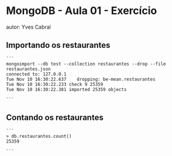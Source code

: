 # MongoDB - Aula 01 - Exercício
autor: Yves Cabral

## Importando os restaurantes

    ```
    mongoimport --db test --collection restaurantes --drop --file restaurantes.json
    connected to: 127.0.0.1
    Tue Nov 10 16:30:22.637    dropping: be-mean.restaurantes
    Tue Nov 10 16:30:22.233 check 9 25359
    Tue Nov 10 16:30:22.381 imported 25359 objects

    ```

## Contando os restaurantes

    ```
    > db.restaurantes.count()
    25359

    ```
